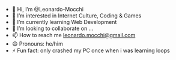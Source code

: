 - 👋 Hi, I’m @Leonardo-Mocchi
- 👀 I’m interested in Internet Culture, Coding & Games
- 🌱 I’m currently learning Web Development
- 💞️ I’m looking to collaborate on ...
- 📫 How to reach me leonardo.mocchi@gmail.com
- 😄 Pronouns: he/him
- ⚡ Fun fact: only crashed my PC once when i was learning loops

<!---
Leonardo-Mocchi/Leonardo-Mocchi is a ✨ special ✨ repository because its `README.md` (this file) appears on your GitHub profile.
You can click the Preview link to take a look at your changes.
--->
